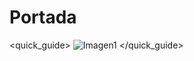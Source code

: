 # Portada
<quick_guide>
![Imagen1](http://static.energysistem.com/images/manuals/42006/53735a3fc84a3.jpg)
</quick_guide>
